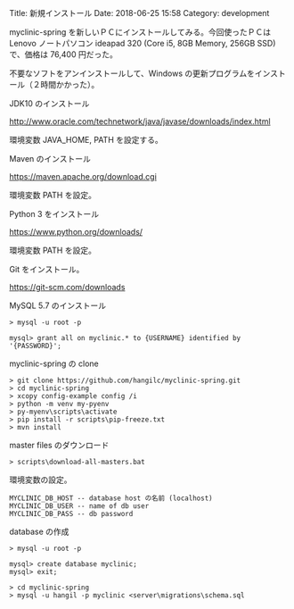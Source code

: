 Title: 新規インストール
Date: 2018-06-25 15:58
Category: development

myclinic-spring を新しいＰＣにインストールしてみる。今回使ったＰＣは Lenovo ノートパソコン ideapad 320 (Core i5, 8GB Memory, 256GB SSD) で、価格は 76,400 円だった。

不要なソフトをアンインストールして、Windows の更新プログラムをインストール（２時間かかった）。

JDK10 のインストール

http://www.oracle.com/technetwork/java/javase/downloads/index.html

環境変数 JAVA_HOME, PATH を設定する。

Maven のインストール

https://maven.apache.org/download.cgi

環境変数 PATH を設定。

Python 3 をインストール

https://www.python.org/downloads/

環境変数 PATH を設定。

Git をインストール。

https://git-scm.com/downloads

MySQL 5.7 のインストール

```shell
> mysql -u root -p

mysql> grant all on myclinic.* to {USERNAME} identified by '{PASSWORD}';
```

myclinic-spring の clone

```shell
> git clone https://github.com/hangilc/myclinic-spring.git
> cd myclinic-spring
> xcopy config-example config /i
> python -m venv my-pyenv
> py-myenv\scripts\activate
> pip install -r scripts\pip-freeze.txt
> mvn install
```

master files のダウンロード

```shell
> scripts\download-all-masters.bat
```

環境変数の設定。

```
MYCLINIC_DB_HOST -- database host の名前 (localhost)
MYCLINIC_DB_USER -- name of db user
MYCLINIC_DB_PASS -- db password
```

database の作成

```shell
> mysql -u root -p

mysql> create database myclinic;
mysql> exit;

> cd myclinic-spring
> mysql -u hangil -p myclinic <server\migrations\schema.sql
```

